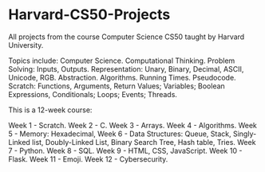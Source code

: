 # Harvard-CS50-Projects
All projects from the course Computer Science CS50 taught by Harvard University. 

Topics include: Computer Science. Computational Thinking. Problem Solving: Inputs, Outputs. Representation: Unary, Binary, Decimal, ASCII, Unicode, RGB. Abstraction. Algorithms. Running Times. Pseudocode. Scratch: Functions, Arguments, Return Values; Variables; Boolean Expressions, Conditionals; Loops; Events; Threads.

This is a 12-week course:

Week 1 - Scratch.
Week 2 - C.
Week 3 - Arrays.
Week 4 - Algorithms.
Week 5 - Memory: Hexadecimal, 
Week 6 - Data Structures: Queue, Stack, Singly-Linked list, Doubly-Linked List, Binary Search Tree, Hash table, Tries.
Week 7 - Python.
Week 8 - SQL.
Week 9 - HTML, CSS, JavaScript.
Week 10 - Flask.
Week 11 - Emoji.
Week 12 - Cybersecurity.



